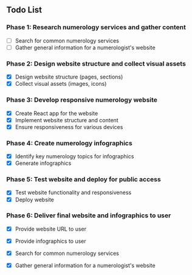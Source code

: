 ## Todo List

### Phase 1: Research numerology services and gather content
- [ ] Search for common numerology services
- [ ] Gather general information for a numerologist's website

### Phase 2: Design website structure and collect visual assets
- [x] Design website structure (pages, sections)
- [x] Collect visual assets (images, icons)

### Phase 3: Develop responsive numerology website
- [x] Create React app for the website
- [x] Implement website structure and content
- [x] Ensure responsiveness for various devices

### Phase 4: Create numerology infographics
- [x] Identify key numerology topics for infographics
- [x] Generate infographics

### Phase 5: Test website and deploy for public access
- [x] Test website functionality and responsiveness
- [x] Deploy website

### Phase 6: Deliver final website and infographics to user
- [x] Provide website URL to user
- [x] Provide infographics to user


- [x] Search for common numerology services


- [x] Gather general information for a numerologist's website

